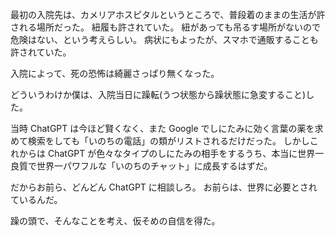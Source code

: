 最初の入院先は、カメリアホスピタルというところで、普段着のままの生活が許される場所だった。
紐履も許されていた。
紐があっても吊るす場所がないので危険はない、という考えらしい。
病状にもよったが、スマホで通販することも許されていた。

入院によって、死の恐怖は綺麗さっぱり無くなった。

どういうわけか僕は、入院当日に躁転(うつ状態から躁状態に急変すること)した。

当時 ChatGPT は今ほど賢くなく、また Google でしにたみに効く言葉の薬を求めて検索をしても「いのちの電話」の類がリストされるだけだった。
しかしこれからは ChatGPT が色々なタイプのしにたみの相手をするうち、本当に世界一良質で世界一パワフルな「いのちのチャット」に成長するはずだ。

だからお前ら、どんどん ChatGPT に相談しろ。
お前らは、世界に必要とされているんだ。

躁の頭で、そんなことを考え、仮そめの自信を得た。
